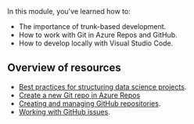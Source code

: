 In this module, you've learned how to:

- The importance of trunk-based development.
- How to work with Git in Azure Repos and GitHub.
- How to develop locally with Visual Studio Code.

## Overview of resources

- [Best practices for structuring data science projects](/azure/cloud-adoption-framework/scenarios/data-management/best-practices/data-science-best-practices).
- [Create a new Git repo in Azure Repos](/azure/devops/repos/git/create-new-repo)
- [Creating and managing GitHub repositories](https://docs.github.com/repositories/creating-and-managing-repositories).
- [Working with GitHub issues](https://docs.github.com/issues/tracking-your-work-with-issues/about-issues).